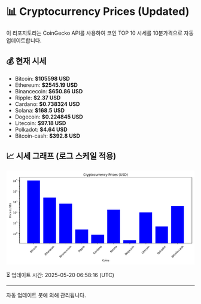 
# 📊 Cryptocurrency Prices (Updated)

이 리포지토리는 CoinGecko API를 사용하여 코인 TOP 10 시세를 10분가격으로 자동 업데이트합니다.

## 💰 현재 시세
- Bitcoin: **$105598 USD**
- Ethereum: **$2545.19 USD**
- Binancecoin: **$650.86 USD**
- Ripple: **$2.37 USD**
- Cardano: **$0.738324 USD**
- Solana: **$168.5 USD**
- Dogecoin: **$0.224845 USD**
- Litecoin: **$97.18 USD**
- Polkadot: **$4.64 USD**
- Bitcoin-cash: **$392.8 USD**

## 📈 시세 그래프 (로그 스케일 적용)
![Crypto Prices](crypto_prices.png)

⏳ 업데이트 시간: 2025-05-20 06:58:16 (UTC)

---
자동 업데이트 봇에 의해 관리됩니다.
